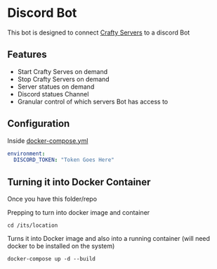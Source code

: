 # Discord Bot

This bot is designed to connect [Crafty Servers](https://craftycontrol.com) to a discord Bot


## Features  

- Start Crafty Serves on demand
- Stop Crafty Servers on demand
- Server statues on demand
- Discord statues Channel
- Granular control of which servers Bot has access to



## Configuration

Inside [docker-compose.yml](docker-compose.yml) 

```yml
environment:
  DISCORD_TOKEN: "Token Goes Here"
```



## Turning it into Docker Container

Once you have this folder/repo

Prepping to turn into docker image and container

```
cd /its/location
```

Turns it into Docker image and also into a running container (will need docker to be installed on the system)
```
docker-compose up -d --build
```


